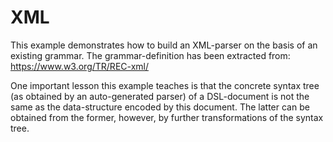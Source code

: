 # XML

This example demonstrates how to build an XML-parser on the
basis of an existing grammar. The grammar-definition has
been extracted from: <https://www.w3.org/TR/REC-xml/>

One important lesson this example teaches is that the concrete
syntax tree (as obtained by an auto-generated parser) of a 
DSL-document is not the same as the data-structure encoded by
this document. The latter can be obtained from the former, 
however, by further transformations of the syntax tree.







